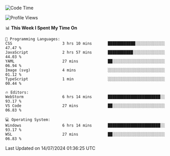 <!--START_SECTION:waka-->
![Code Time](http://img.shields.io/badge/Code%20Time-673%20hrs%2032%20mins-blue)

![Profile Views](http://img.shields.io/badge/Profile%20Views-3-blue)

📊 **This Week I Spent My Time On** 

```text
💬 Programming Languages: 
CSS                      3 hrs 10 mins       ████████████░░░░░░░░░░░░░   47.47 % 
JavaScript               2 hrs 57 mins       ███████████░░░░░░░░░░░░░░   44.03 % 
YAML                     27 mins             ██░░░░░░░░░░░░░░░░░░░░░░░   06.94 % 
Image (svg)              4 mins              ░░░░░░░░░░░░░░░░░░░░░░░░░   01.12 % 
TypeScript               1 min               ░░░░░░░░░░░░░░░░░░░░░░░░░   00.44 % 

🔥 Editors: 
WebStorm                 6 hrs 14 mins       ███████████████████████░░   93.17 % 
VS Code                  27 mins             ██░░░░░░░░░░░░░░░░░░░░░░░   06.83 % 

💻 Operating System: 
Windows                  6 hrs 14 mins       ███████████████████████░░   93.17 % 
WSL                      27 mins             ██░░░░░░░░░░░░░░░░░░░░░░░   06.83 % 
```


 Last Updated on 14/07/2024 01:36:25 UTC
<!--END_SECTION:waka-->
